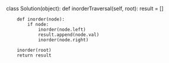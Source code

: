 
class Solution(object):
    def inorderTraversal(self, root):
        result = []
        
        def inorder(node):
            if node:
                inorder(node.left)
                result.append(node.val)
                inorder(node.right)
        
        inorder(root)
        return result

